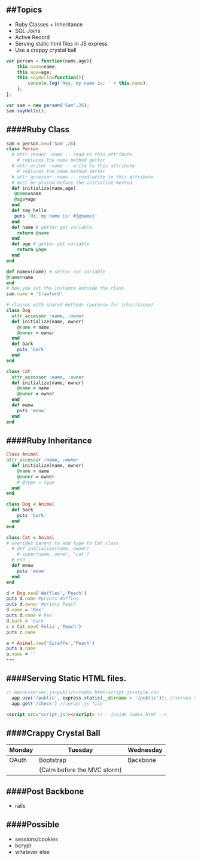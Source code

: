 ##Topics
---
- Ruby Classes + Inheritance
- SQL Joins
- Active Record
- Serving static html files in JS express
- Use a crappy crystal ball
```js
var person = function(name,age){
    this.name=name;
    this.age=age;
    this.sayHello=function(){
        console.log('Hey, my name is: ' + this.name);
    };
};
```
```js
var sam = new person('Sam',26);
sam.sayHello();
```
####Ruby Class
---
```ruby
sam = person.new('Sam',26)
class Person
  # attr_reader :name -- read to this attribute.
    # replaces the name method getter
  # attr_writer :name -- write to this attribute
    # replaces the name method setter
  # attr_accessor :name -- read/write to this attribute
  # must be placed before the initialize method
  def initialize(name,age)
   @name=name
   @age=age
  end
  def say_hello
   puts 'Hi, my name is: #{@name}'
  end
  def name # getter get variable
    return @name
  end
  def age # getter get variable
    return @age
  end
end
```
```ruby
def name=(name) # setter set variable
@name=name
end
# how you set the instance outside the class
sam.name = 'Crawford'

```
```ruby
# classes with shared methods (purpose for inheritance)
class Dog
  attr_accessor :name, :owner
  def initialize(name, owner)
    @name = name
    @owner = owner
  end
  def bark
    puts 'bark'
  end
end
```
```ruby
class Cat
  attr_accessor :name, :owner
  def initialize(name, owner)
    @name = name
    @owner = owner
  end
  def meow
    puts 'meow'
  end
end
```
####Ruby Inheritance
---
```ruby
Class Animal
attr_accessor :name, :owner
  def initialize(name, owner)
    @name = name
    @owner = owner
    # @type = type
  end
end

class Dog < Animal
  def bark
    puts 'bark'
  end
end

class Cat < Animal
# overides parent to add type to Cat class
  # def initialize(name, owner)
    # super(name, owner, 'cat')
  # end
  def meow
    puts 'meow'
  end
end
```
```ruby
d = Dog.new('Waffles','Peach')
puts d.name #prints Waffles
puts d.owner #prints Peach
d.name = 'Rex'
puts d.name # Rex
d.bark # 'bark'
c = Cat.new('Felix','Peach')
puts c.name
```
```ruby
a = Animal.new('Giraffe','Peach')
puts a.name
a.name = ''
---
```
####Serving Static HTML files.
---
```js
// main>>server.js+public>>index.html+script.js+style.css
  app.use('/public', express.static(__dirname + '/public')); //serves up index.html when server is not running. server.js file
  app.get('/check') //server.js file
```
```html
<script src="script.js"></script> <!-- inside index.html -->
```

####Crappy Crystal Ball
---
|Monday|Tuesday|Wednesday|
|------|-------|---------|
|OAuth|Bootstrap|Backbone|
| |(Calm before the MVC storm)||

####Post Backbone
---
- rails

####Possible
---
- sessions/cookies
- bcrypt
- whatever else
